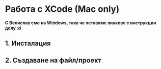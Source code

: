 # Работа с XCode (Mac only)
**С Велислав сме на Windows, така че оставяме линкове с инструкции долу :d**
## 1. Инсталация

## 2. Създаване на файл/проект
